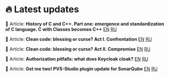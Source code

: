 <h1>
 🔥 Latest updates 
</h1>

📃 Article: **History of C and C++. Part one: emergence and standardization of C language. C with Classes becomes C++** [EN](https://pvs-studio.com/en/blog/posts/cpp/1189/) [RU](https://habr.com/ru/companies/pvs-studio/articles/860206/)

📃 Article: **Clean code: blessing or curse? Act I. Confrontation** [EN](https://pvs-studio.com/en/blog/posts/1157/) [RU](https://habr.com/ru/companies/pvs-studio/articles/838840/)

📃 Article: **Clean code: blessing or curse? Act II. Compromise** [EN](https://pvs-studio.com/en/blog/posts/1162/) [RU](https://habr.com/ru/companies/pvs-studio/articles/844794/)

📃 Article: **Authorization pitfalls: what does Keycloak cloak?** [EN](https://pvs-studio.com/en/blog/posts/java/1142/) [RU](https://habr.com/ru/companies/pvs-studio/articles/828406/) 

📃 Article: **Get me two! PVS-Studio plugin update for SonarQube** [EN](https://pvs-studio.com/en/blog/posts/1152/) [RU](https://habr.com/ru/companies/pvs-studio/articles/835382/)


<!--[![GitHub Streak](https://github-readme-streak-stats.herokuapp.com?user=feeelin&theme=dark&hide_border=true&card_width=490)](https://git.io/streak-stats)



**feeelin/feeelin** is a ✨ _special_ ✨ repository because its `README.md` (this file) appears on your GitHub profile.

Here are some ideas to get you started:

- 🔭 I’m currently working on ...
- 🌱 I’m currently lea![react](https://github.com/feeelin/feeelin/assets/115320882/2cc17374-e3e1-4ae5-ba9d-1d43b61b6f17)
rning ...
- 👯 I’m looking to collaborate on ...
- 🤔 I’m looking for help with ...
- 💬 Ask me about ...
- 📫 How to reach me: ...
- 😄 Pronouns: ...
- ⚡ Fun fact: ...
-->
